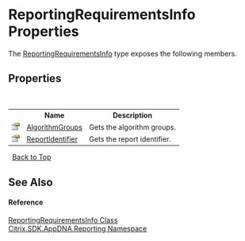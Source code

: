 # ReportingRequirementsInfo Properties
 

The <a href="T_Citrix_SDK_AppDNA_Reporting_ReportingRequirementsInfo">ReportingRequirementsInfo</a> type exposes the following members.


## Properties
&nbsp;<table><tr><th></th><th>Name</th><th>Description</th></tr><tr><td>![Public property](media/pubproperty.gif "Public property")</td><td><a href="P_Citrix_SDK_AppDNA_Reporting_ReportingRequirementsInfo_AlgorithmGroups">AlgorithmGroups</a></td><td>
Gets the algorithm groups.</td></tr><tr><td>![Public property](media/pubproperty.gif "Public property")</td><td><a href="P_Citrix_SDK_AppDNA_Reporting_ReportingRequirementsInfo_ReportIdentifier">ReportIdentifier</a></td><td>
Gets the report identifier.</td></tr></table>&nbsp;
<a href="#reportingrequirementsinfo-properties">Back to Top</a>

## See Also


#### Reference
<a href="T_Citrix_SDK_AppDNA_Reporting_ReportingRequirementsInfo">ReportingRequirementsInfo Class</a><br /><a href="N_Citrix_SDK_AppDNA_Reporting">Citrix.SDK.AppDNA.Reporting Namespace</a><br />